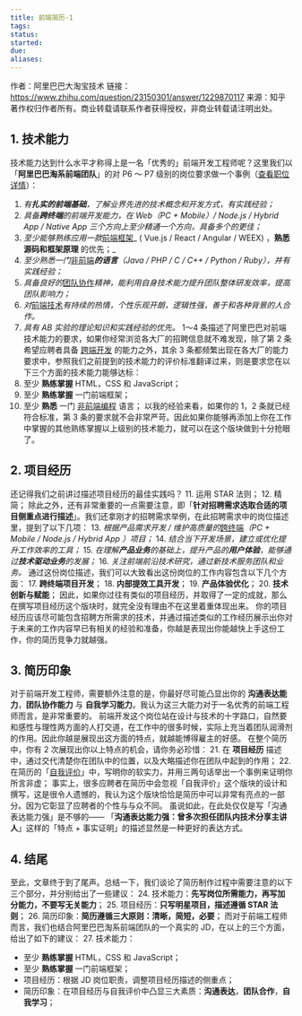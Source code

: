 ```yaml
---
title: 前端简历-1
tags: 
status: 
started: 
due: 
aliases: 
---
```

作者：阿里巴巴大淘宝技术
链接：https://www.zhihu.com/question/23150301/answer/1229870117
来源：知乎
著作权归作者所有。商业转载请联系作者获得授权，非商业转载请注明出处。
## 1. 技术能力
技术能力达到什么水平才称得上是一名「优秀的」前端开发工程师呢？这里我们以「**阿里巴巴淘系前端团队**」的对 P6 ～ P7 级别的岗位要求做一个事例（[查看职位详情](https://link.zhihu.com/?target=https%3A//www.lagou.com/jobs/7043435.html)）：
1. _有**扎实的前端基础**，了解业界先进的技术概念和开发方式，有实践经验；_
2. _具备**跨终端**的前端开发能力，在 Web（PC + Mobile）/ Node.js / Hybrid App / Native App 三个方向上至少精通一个方向，具备多个的更佳；_
3. _至少能够熟练应用一款_[前端框架](https://www.zhihu.com/search?q=%E5%89%8D%E7%AB%AF%E6%A1%86%E6%9E%B6&search_source=Entity&hybrid_search_source=Entity&hybrid_search_extra=%7B%22sourceType%22%3A%22answer%22%2C%22sourceId%22%3A1229870117%7D)_ ( Vue.js / React / Angular / WEEX) ，**熟悉源码和框架原理** 的优先；_
4. _至少熟悉一门_[非前端](https://www.zhihu.com/search?q=%E9%9D%9E%E5%89%8D%E7%AB%AF&search_source=Entity&hybrid_search_source=Entity&hybrid_search_extra=%7B%22sourceType%22%3A%22answer%22%2C%22sourceId%22%3A1229870117%7D)_**的语言**（Java / PHP / C / C++ / Python / Ruby），并有实践经验；_
5. _具备良好的_[团队协作](https://www.zhihu.com/search?q=%E5%9B%A2%E9%98%9F%E5%8D%8F%E4%BD%9C&search_source=Entity&hybrid_search_source=Entity&hybrid_search_extra=%7B%22sourceType%22%3A%22answer%22%2C%22sourceId%22%3A1229870117%7D)_精神，能利用自身技术能力提升团队整体研发效率，提高团队影响力；_
6. _对_[前端技术](https://www.zhihu.com/search?q=%E5%89%8D%E7%AB%AF%E6%8A%80%E6%9C%AF&search_source=Entity&hybrid_search_source=Entity&hybrid_search_extra=%7B%22sourceType%22%3A%22answer%22%2C%22sourceId%22%3A1229870117%7D)_有持续的热情，个性乐观开朗，逻辑性强，善于和各种背景的人合作。_
7. _具有 AB 实验的理论知识和实践经验的优先。_
1～4 条描述了阿里巴巴对前端技术能力的要求，如果你经常浏览各大厂的招聘信息就不难发现，除了第 2 条希望应聘者具备 [跨端开发](https://www.zhihu.com/search?q=%E8%B7%A8%E7%AB%AF%E5%BC%80%E5%8F%91&search_source=Entity&hybrid_search_source=Entity&hybrid_search_extra=%7B%22sourceType%22%3A%22answer%22%2C%22sourceId%22%3A1229870117%7D) 的能力之外，其余 3 条都频繁出现在各大厂的能力要求中，参照我们之前提到的技术能力的评价标准翻译过来，则是要求您在以下三个方面的技术能力能够达标：
8. 至少 **熟练掌握** HTML，CSS 和 JavaScript；
9. 至少 **熟练掌握** 一门前端框架；
10. 至少 **熟悉** 一门 [非前端编程](https://www.zhihu.com/search?q=%E9%9D%9E%E5%89%8D%E7%AB%AF%E7%BC%96%E7%A8%8B&search_source=Entity&hybrid_search_source=Entity&hybrid_search_extra=%7B%22sourceType%22%3A%22answer%22%2C%22sourceId%22%3A1229870117%7D) 语言；
以我的经验来看，如果你的 1，2 条就已经符合标准，第 3 条的要求就不会非常严苛。因此如果你能够再添加上你在工作中掌握的其他熟练掌握以上级别的技术能力，就可以在这个版块做到十分抢眼了。
## 2. 项目经历
还记得我们之前讲过描述项目经历的最佳实践吗？
11. 运用 STAR 法则；
12. 精简；
除此之外，还有非常重要的一点需要注意，即「**针对招聘需求选取合适的项目侧重点进行描述**」。我们还拿刚才的招聘需求举例，在此招聘需求中的岗位描述里，提到了以下几项：
13. _根据产品需求开发 / 维护高质量的_[跨终端](https://www.zhihu.com/search?q=%E8%B7%A8%E7%BB%88%E7%AB%AF&search_source=Entity&hybrid_search_source=Entity&hybrid_search_extra=%7B%22sourceType%22%3A%22answer%22%2C%22sourceId%22%3A1229870117%7D)_（PC + Mobile / Node.js / Hybrid App ）项目；_
14. _结合当下开发场景，建立或优化提升工作效率的工具；_
15. _在理解**产品业务**的基础上，提升产品的**用户体验**，能够通过**技术驱动业务**的发展；_
16. _关注前端前沿技术研究，通过新技术服务团队和业务。_
通过这份岗位描述，我们可以大致看出这份岗位的工作内容包含以下几个方面：
17. **跨终端项目开发**；
18. **内部提效工具开发**；
19. **产品体验优化**；
20. **技术创新与赋能**；
因此，如果你过往有类似的项目经历，并取得了一定的成就，那么在撰写项目经历这个版块时，就完全没有理由不在这里着重体现出来。
你的项目经历应该尽可能包含招聘方所需求的技术，并通过描述类似的工作经历展示出你对于未来的工作内容早已有相关的经验和准备，你越是表现出你能越快上手这份工作，你的简历竞争力就越强。
## 3. 简历印象
对于前端开发工程师，需要额外注意的是，你最好尽可能凸显出你的 **沟通表达能力**，**团队协作能力** 与 **自我学习能力**。我认为这三大能力对于一名优秀的前端工程师而言，是非常重要的。
前端开发这个岗位站在设计与技术的十字路口，自然要和感性与理性两方面的人打交道，在工作中的很多时候，实际上充当着团队润滑剂的作用。因此你越是展现出这方面的特点，就越能博得雇主的好感。
在整个简历中，你有 2 次展现出你以上特点的机会，请你务必珍惜：
21. 在 **项目经历** 描述中，通过交代清楚你在团队中的位置，以及大略描述你在团队中起到的作用；
22. 在简历的「[自我评价](https://www.zhihu.com/search?q=%E8%87%AA%E6%88%91%E8%AF%84%E4%BB%B7&search_source=Entity&hybrid_search_source=Entity&hybrid_search_extra=%7B%22sourceType%22%3A%22answer%22%2C%22sourceId%22%3A1229870117%7D)」中，写明你的软实力，并用三两句话举出一个事例来证明你所言非虚；
事实上，很多应聘者在简历中会忽视「自我评价」这个版块的设计和撰写，这是很令人遗憾的，我认为这个版块恰恰是简历中可以非常有亮点的一部分。因为它彰显了应聘者的个性与与众不同。
虽说如此，在此处仅仅是写「沟通表达能力强」是不够的——
「**沟通表达能力强：曾多次担任团队内技术分享主讲人**」这样的「特点 + 事实证明」的描述显然是一种更好的表达方式。
## 4. 结尾
至此，文章终于到了尾声。总结一下，我们谈论了简历制作过程中需要注意的以下三个部分，并分别给出了一些建议：
24. 技术能力：**先写岗位所需能力，再写加分能力，不要写无关能力**；
25. 项目经历：**只写明星项目，描述遵循 STAR 法则**；
26. 简历印象：**简历遵循三大原则：清晰，简短，必要**；
而对于前端工程师而言，我们也结合阿里巴巴淘系前端团队的一个真实的 JD，在以上的三个方面，给出了如下的建议：
27. 技术能力：
- 至少 **熟练掌握** HTML，CSS 和 JavaScript；
- 至少 **熟练掌握** 一门前端框架；
- 项目经历：根据 JD 岗位职责，调整项目经历描述的侧重点；
- 简历印象：在项目经历与自我评价中凸显三大素质：**沟通表达**，**团队合作**，**自我学习**；
